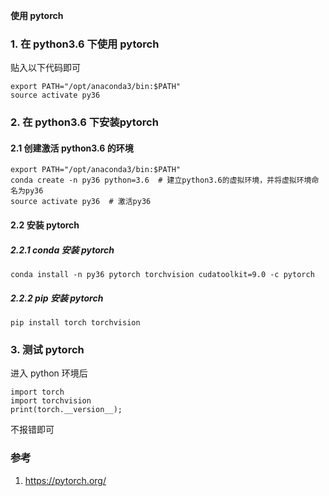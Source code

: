 **使用 pytorch**

### 1. 在 python3.6 下使用 pytorch
贴入以下代码即可
```
export PATH="/opt/anaconda3/bin:$PATH"
source activate py36 
```

### 2. 在 python3.6 下安装pytorch

#### 2.1 创建激活 python3.6 的环境
```
export PATH="/opt/anaconda3/bin:$PATH"
conda create -n py36 python=3.6  # 建立python3.6的虚拟环境，并将虚拟环境命名为py36
source activate py36  # 激活py36
```

#### 2.2 安装 pytorch
##### 2.2.1 conda 安装 pytorch
```
conda install -n py36 pytorch torchvision cudatoolkit=9.0 -c pytorch
```

##### 2.2.2 pip 安装 pytorch
```
pip install torch torchvision
```

### 3. 测试 pytorch
进入 python 环境后
```
import torch
import torchvision
print(torch.__version__);
```
不报错即可

### 参考
1. https://pytorch.org/